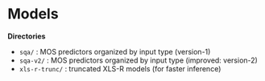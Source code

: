 # Models

**Directories**
- `sqa/` : MOS predictors organized by input type (version-1)
- `sqa-v2/` : MOS predictors organized by input type (improved: version-2)
- `xls-r-trunc/` : truncated XLS-R models (for faster inference)

